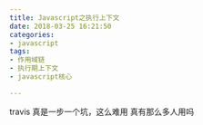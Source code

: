 ```yaml
---
title: Javascript之执行上下文
date: 2018-03-25 16:21:50
categories: 
- javascript 
tags: 
- 作用域链
- 执行期上下文
- javascript核心

---
```


travis 真是一步一个坑，这么难用 真有那么多人用吗
